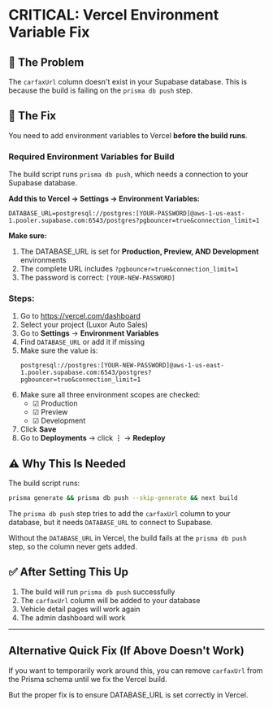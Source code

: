 # CRITICAL: Vercel Environment Variable Fix

## 🚨 The Problem

The `carfaxUrl` column doesn't exist in your Supabase database. This is because the build is failing on the `prisma db push` step.

## 🔧 The Fix

You need to add environment variables to Vercel **before the build runs**.

### Required Environment Variables for Build

The build script runs `prisma db push`, which needs a connection to your Supabase database.

**Add this to Vercel → Settings → Environment Variables:**

```
DATABASE_URL=postgresql://postgres:[YOUR-PASSWORD]@aws-1-us-east-1.pooler.supabase.com:6543/postgres?pgbouncer=true&connection_limit=1
```

**Make sure:**
1. The DATABASE_URL is set for **Production, Preview, AND Development** environments
2. The complete URL includes `?pgbouncer=true&connection_limit=1`
3. The password is correct: `[YOUR-NEW-PASSWORD]`

### Steps:

1. Go to https://vercel.com/dashboard
2. Select your project (Luxor Auto Sales)
3. Go to **Settings** → **Environment Variables**
4. Find `DATABASE_URL` or add it if missing
5. Make sure the value is:
   ```
   postgresql://postgres:[YOUR-NEW-PASSWORD]@aws-1-us-east-1.pooler.supabase.com:6543/postgres?pgbouncer=true&connection_limit=1
   ```
6. Make sure all three environment scopes are checked:
   - ☑ Production
   - ☑ Preview  
   - ☑ Development
7. Click **Save**
8. Go to **Deployments** → click **⋮** → **Redeploy**

## ⚠️ Why This Is Needed

The build script runs:
```bash
prisma generate && prisma db push --skip-generate && next build
```

The `prisma db push` step tries to add the `carfaxUrl` column to your database, but it needs `DATABASE_URL` to connect to Supabase.

Without the `DATABASE_URL` in Vercel, the build fails at the `prisma db push` step, so the column never gets added.

## ✅ After Setting This Up

1. The build will run `prisma db push` successfully
2. The `carfaxUrl` column will be added to your database
3. Vehicle detail pages will work again
4. The admin dashboard will work

---

## Alternative Quick Fix (If Above Doesn't Work)

If you want to temporarily work around this, you can remove `carfaxUrl` from the Prisma schema until we fix the Vercel build.

But the proper fix is to ensure DATABASE_URL is set correctly in Vercel.

